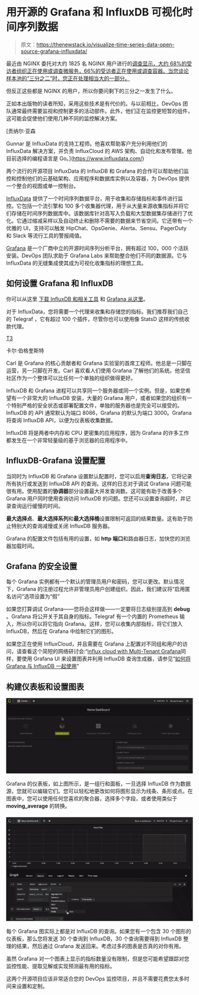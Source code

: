 # 用开源的 Grafana 和 InfluxDB 可视化时间序列数据

> 原文：<https://thenewstack.io/visualize-time-series-data-open-source-grafana-influxdata/>

最近由 NGINX 委托对大约 1825 名 NGINX 用户进行的[调查显示，大约 68%的受访者组织正在使用或调查微服务，66%的受访者正在使用或调查容器。当您谈论样本池的“三分之二”时，您正在处理相当大的一部分。](https://www.nginx.com/resources/library/app-dev-survey/)

但反正这些都是 NGINX 的用户，所以你要问剩下的三分之一发生了什么。

正如本出版物的读者所知，采用这些技术是有代价的。与以前相比，DevOps 团队通常最终需要监视和控制更多的活动部件。此外，他们正在监控更短暂的组件，这可能会促使他们使用几种不同的监控解决方案。

 [贡纳尔·亚森

Gunnar 是 InfluxData 的支持工程师。他喜欢帮助客户充分利用他们的 InfluxData 解决方案，并负责 InfluxCloud 的 AWS 架构、自动化和发布管理。他目前选择的编程语言是 Go。](https://www.influxdata.com/) 

两个流行的开源项目 InfluxData 的 InfluxDB 和 Grafana 的合作可以帮助他们监控和控制他们的云基础架构、应用程序和数据库实例以及容器，为 DevOps 提供一个整合的视图或单一控制台。

[InfluxData](https://www.influxdata.com/) 提供了一个时间序列数据平台，用于收集和存储指标和事件进行监控。它包括一个流引擎和 100 多个收集器代理，用于从大量来源收集指标并将它们存储在时间序列数据库中。该数据库针对高写入负载和大型数据集存储进行了优化。它通过缩减采样以及自动终止和删除不需要的数据来节省空间。它还带有一个优雅的 UI，支持可以触发 HipChat、OpsGenie、Alerta、Sensu、PagerDuty 和 Slack 等流行工具的警报阈值。

[Grafana](https://grafana.com/) 是一个厂商中立的开源时间序列分析平台，拥有超过 100，000 个活跃安装。DevOps 团队求助于 Grafana Labs 来帮助整合他们不同的数据源。它与 InfluxData 的无缝集成使其成为可视化收集指标的理想工具。

## 如何设置 Grafana 和 InfluxDB

你可以从这里 [下载 InfluxDB 和相关工具](https://portal.influxdata.com/downloads) 和 [Grafana 从这里](https://grafana.com/grafana/download)。

对于 InfluxData，您将需要一个代理来收集和存储您的指标。我们推荐我们自己的 Telegraf ，它有超过 100 个插件，尽管你也可以使用像 StatsD 这样的传统收款代理。

[T3](https://storage.googleapis.com/cdn.thenewstack.io/media/2017/11/7463c23b-171102-influxdb-02.png)

卡尔·伯格奎斯特

Carl 是 Grafana 的核心贡献者和 Grafana 实验室的首席工程师。他总是一只脚在运营，另一只脚在开发。Carl 喜欢看人们使用 Grafana 了解他们的系统。他坚信社区作为一个整体可以比任何一个单独的组织做得更好。

InfluxDB 和 Grafana 进程可以共享同一个服务器或同一个实例。但是，如果您希望有一个非常大的 InfluxDB 安装，大量的 Grafana 用户，或者如果您的组织有一个特别严格的安全状态或部署配置文件，单独的服务器也是完全可以接受的。InfluxDB 的 API 通常默认为端口 8086，Grafana 的默认为端口 3000。Grafana 将查询 InfluxDB API，以便为仪表板收集数据。

InfluxDB 将是两者中内存和 CPU 更密集的应用程序，因为 Grafana 的许多工作都发生在一个非常轻量级的基于浏览器的应用程序中。

## InfluxDB-Grafana 设置配置

当同时为 InfluxDB 和 Grafana 设置默认配置时，您可以启用**查询日志**，它将记录所有执行或发送到 InfluxDB API 的查询。这样的日志对于调试 Grafana 问题可能很有用。使用配置的**协调器**部分设置最大并发查询数。这可能有助于改善多个 Grafana 用户同时使用查询访问 InfluxDB 的问题。您还可以设置查询超时，并记录查询运行缓慢的时间。

**最大选择点**、**最大选择系列**和**最大选择桶**设置限制可返回的结果数量。这有助于防止特别大的查询减慢或关闭 InfluxDB 服务器。

Grafana 的配置文件包括有用的设置，如 **http 端口**和路由器日志，加快您的浏览器加载时间。

## Grafana 的安全设置

每个 Grafana 实例都有一个默认的管理员用户和密码，您可以更改。默认情况下，Grafana 的注册过程允许非管理员用户创建组织。因此，我们建议将“启用匿名访问”选项设置为“假”

如果您打算调试 Grafana——您将会这样做——一定要将日志级别提高到 **debug** 。Grafana 将公开关于其自身的指标。Telegraf 有一个内置的 Prometheus 输入，所以你可以将它指向 Grafana。这样，您可以收集内部指标，将它们放入 InfluxDB，然后在 Grafana 中绘制它们的图形。

如果您正在使用 InfluxCloud，并且需要在 Grafana 上配置对不同组和用户的访问，请查看这个简短的网络研讨会:“[influx cloud with Multi-Tenant Grafana](https://www.influxdata.com/training/influxcloud-multi-tenant-grafana/?ao_campid=70137000000Jgvd)同样，要使用 Grafana UI 来设置图表并利用 InfluxDB 查询生成器，请参见“[如何将 Grafana 与 InfluxDB 一起使用](https://www.influxdata.com/resources/how-to-use-grafana-with-influxdb/?ao_campid=70137000000Jbgu)”

## 构建仪表板和设置图表

[![](img/b60b49e6e946a857ec26f3dc2ee4c6c8.png)](https://storage.googleapis.com/cdn.thenewstack.io/media/2017/11/ea16c108-171102-influxdb-03.png)

Grafana 的仪表板，如上图所示，是一组行和面板，一旦选择 InfluxDB 作为数据源，您就可以编辑它们。您可以轻松地更改如何将图形显示为线条、条形或点。在图表中，您可以使用任何您喜欢的聚合器，选择多个字段，或者使用类似于 **moving_average** 的转换。

[![](img/e354fc1bf57a80fc7716ac8dc26856b6.png)](https://storage.googleapis.com/cdn.thenewstack.io/media/2017/11/94987389-171102-influxdb-04.png)

每个 Grafana 图实际上都是对 InfluxDB 的查询。如果您有一个包含 30 个图形的仪表板，那么您将发送 30 个查询到 InfluxDB，30 个查询需要得到 InfluxDB 整理的结果，然后通过 Grafana 发送回来。考虑过多的图表是否真的对你有用。

虽然 Grafana 对一个图表上显示的指标数量没有限制，但是您可能希望跟踪对您监控性能、提取见解或实现预测最有用的指标。

这两个开源项目应该非常适合您的 DevOps 监控项目，并且不需要花费您太多时间来设置和定制。

<svg xmlns:xlink="http://www.w3.org/1999/xlink" viewBox="0 0 68 31" version="1.1"><title>Group</title> <desc>Created with Sketch.</desc></svg>
